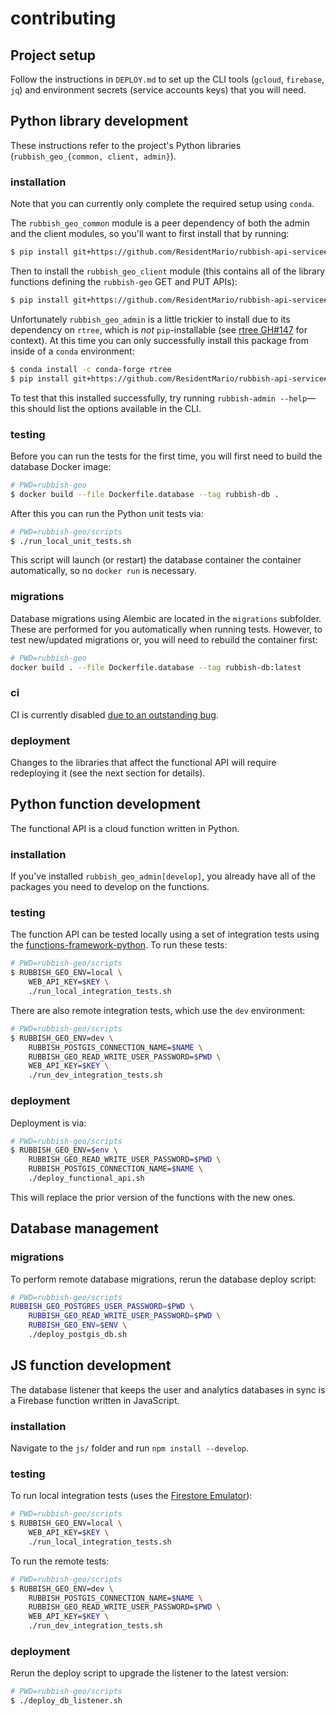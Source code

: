 # contributing

## Project setup

Follow the instructions in `DEPLOY.md` to set up the CLI tools (`gcloud`, `firebase`, `jq`) and environment secrets (service accounts keys) that you will need.

## Python library development

These instructions refer to the project's Python libraries (`rubbish_geo_{common, client, admin}`).

### installation

Note that you can currently only complete the required setup using `conda`.

The `rubbish_geo_common` module is a peer dependency of both the admin and the client modules, so you'll want to first install that by running:

```bash
$ pip install git+https://github.com/ResidentMario/rubbish-api-service#subdirectory=python/rubbish_geo_common
```

Then to install the `rubbish_geo_client` module (this contains all of the library functions defining the `rubbish-geo` GET and PUT APIs):

```bash
$ pip install git+https://github.com/ResidentMario/rubbish-api-service#subdirectory=python/rubbish_geo_client
```

Unfortunately `rubbish_geo_admin` is a little trickier to install due to its dependency on `rtree`, which is *not* `pip`-installable (see [rtree GH#147](https://github.com/Toblerity/rtree/issues/147) for context). At this time you can only successfully install this package from inside of a `conda` environment:

```bash
$ conda install -c conda-forge rtree
$ pip install git+https://github.com/ResidentMario/rubbish-api-service#subdirectory=python/rubbish_geo_admin
```

To test that this installed successfully, try running `rubbish-admin --help`&mdash;this should list the options available in the CLI.

### testing

Before you can run the tests for the first time, you will first need to build the database Docker image:

```bash
# PWD=rubbish-geo
$ docker build --file Dockerfile.database --tag rubbish-db .
```

After this you can run the Python unit tests via:

```bash
# PWD=rubbish-geo/scripts
$ ./run_local_unit_tests.sh
```

This script will launch (or restart) the database container the container automatically, so no `docker run` is necessary.

### migrations

Database migrations using Alembic are located in the `migrations` subfolder. These are performed for you automatically when running tests. However, to test new/updated migrations or, you will need to rebuild the container first:

```bash
# PWD=rubbish-geo
docker build . --file Dockerfile.database --tag rubbish-db:latest
```

### ci

CI is currently disabled [due to an outstanding bug](https://github.com/ResidentMario/rubbish-geo/issues/51).

### deployment

Changes to the libraries that affect the functional API will require redeploying it (see the next section for details).

## Python function development

The functional API is a cloud function written in Python.

### installation

If you've installed `rubbish_geo_admin[develop]`, you already have all of the packages you need to develop on the functions.

### testing

The function API can be tested locally using a set of integration tests using the [functions-framework-python](https://github.com/GoogleCloudPlatform/functions-framework-python). To run these tests:

```bash
# PWD=rubbish-geo/scripts
$ RUBBISH_GEO_ENV=local \
    WEB_API_KEY=$KEY \
    ./run_local_integration_tests.sh
```

There are also remote integration tests, which use the `dev` environment:

```bash
# PWD=rubbish-geo/scripts
$ RUBBISH_GEO_ENV=dev \
    RUBBISH_POSTGIS_CONNECTION_NAME=$NAME \
    RUBBISH_GEO_READ_WRITE_USER_PASSWORD=$PWD \
    WEB_API_KEY=$KEY \
    ./run_dev_integration_tests.sh
```

### deployment

Deployment is via:

```bash
# PWD=rubbish-geo/scripts
$ RUBBISH_GEO_ENV=$env \
    RUBBISH_GEO_READ_WRITE_USER_PASSWORD=$PWD \
    RUBBISH_POSTGIS_CONNECTION_NAME=$NAME \
    ./deploy_functional_api.sh
```

This will replace the prior version of the functions with the new ones.

## Database management

### migrations

To perform remote database migrations, rerun the database deploy script:

```bash
# PWD=rubbish-geo/scripts
RUBBISH_GEO_POSTGRES_USER_PASSWORD=$PWD \
    RUBBISH_GEO_READ_WRITE_USER_PASSWORD=$PWD \
    RUBBISH_GEO_ENV=$ENV \
    ./deploy_postgis_db.sh
```

## JS function development

The database listener that keeps the user and analytics databases in sync is a Firebase function written in JavaScript.

### installation

Navigate to the `js/` folder and run `npm install --develop`.

### testing

To run local integration tests (uses the [Firestore Emulator](https://firebase.google.com/docs/rules/emulator-setup)):

```bash
# PWD=rubbish-geo/scripts
$ RUBBISH_GEO_ENV=local \
    WEB_API_KEY=$KEY \
    ./run_local_integration_tests.sh
```

To run the remote tests:

```bash
# PWD=rubbish-geo/scripts
$ RUBBISH_GEO_ENV=dev \
    RUBBISH_POSTGIS_CONNECTION_NAME=$NAME \
    RUBBISH_GEO_READ_WRITE_USER_PASSWORD=$PWD \
    WEB_API_KEY=$KEY \
    ./run_dev_integration_tests.sh
```

### deployment

Rerun the deploy script to upgrade the listener to the latest version:

```bash
# PWD=rubbish-geo/scripts
$ ./deploy_db_listener.sh
```
